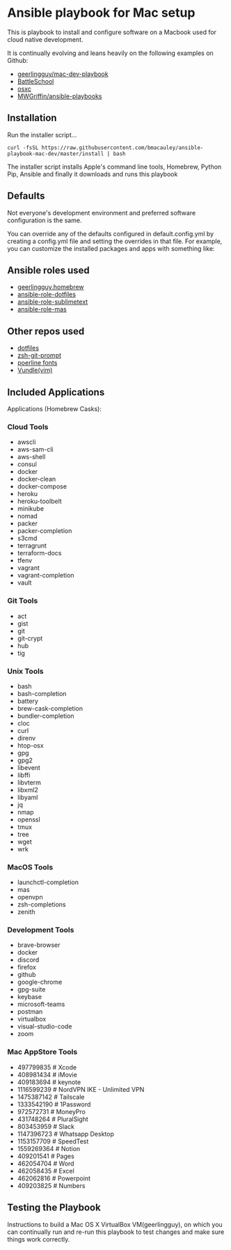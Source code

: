 # Ansible playbook for Mac setup

This is playbook to install and configure software on a Macbook used for cloud native development.

It is continually evolving and leans heavily on the following examples on Github:

* [geerlingguy/mac-dev-playbook](https://github.com/geerlingguy/mac-dev-playbook)
* [BattleSchool](http://spencer.gibb.us/blog/2014/02/03/introducing-battleschool)
* [osxc](https://github.com/osxc)
* [MWGriffin/ansible-playbooks](https://github.com/MWGriffin/ansible-playbooks)

## Installation

Run the installer script...

```shell
curl -fsSL https://raw.githubusercontent.com/bmacauley/ansible-playbook-mac-dev/master/install | bash
```

The installer script installs Apple's command line tools, Homebrew, Python Pip, Ansible and finally it downloads and runs this playbook

## Defaults

Not everyone's development environment and preferred software configuration is the same.

You can override any of the defaults configured in default.config.yml by creating a config.yml file and setting the overrides in that file. For example, you can customize the installed packages and apps with something like:

## Ansible roles used
- [geerlingguy.homebrew](https://github.com/geerlingguy/ansible-role-homebrew)
- [ansible-role-dotfiles](https://github.com/bmacauley/ansible-role-dotfiles)
- [ansible-role-sublimetext](https://github.com/bmacauley/ansible-role-sublimetext)
- [ansible-role-mas]( https://github.com/bmacauley/ansible-role-mas)


## Other repos used
- [dotfiles](https://github.com/bmacauley/dotfiles.git)
- [zsh-git-prompt](https://github.com/bmacauley/zsh-git-prompt.git)
- [poerline fonts](https://github.com/powerline/fonts.git)
- [Vundle(vim)](https://github.com/gmarik/Vundle.vim.git)


## Included Applications

Applications (Homebrew Casks):

  ### Cloud Tools ##
  - awscli
  - aws-sam-cli
  - aws-shell
  - consul
  - docker
  - docker-clean
  - docker-compose
  - heroku
  - heroku-toolbelt
  - minikube
  - nomad
  - packer
  - packer-completion
  - s3cmd
  - terragrunt
  - terraform-docs
  - tfenv
  - vagrant
  - vagrant-completion
  - vault
  ### Git Tools ##
  - act
  - gist
  - git
  - git-crypt
  - hub
  - tig
  ### Unix Tools ##
  - bash
  - bash-completion
  - battery
  - brew-cask-completion
  - bundler-completion
  - cloc
  - curl
  - direnv
  - htop-osx
  - gpg
  - gpg2
  - libevent
  - libffi
  - libvterm
  - libxml2
  - libyaml
  - jq
  - nmap
  - openssl
  - tmux
  - tree
  - wget
  - wrk
  ### MacOS Tools ##
  - launchctl-completion
  - mas
  - openvpn
  - zsh-completions
  - zenith

  ### Development Tools ##
  - brave-browser
  - docker
  - discord
  - firefox
  - github
  - google-chrome
  - gpg-suite
  - keybase
  - microsoft-teams
  - postman
  - virtualbox
  - visual-studio-code
  - zoom

  ### Mac AppStore Tools ##
  - 497799835   # Xcode
  - 408981434   # iMovie
  - 409183694   # keynote
  - 1116599239  # NordVPN IKE - Unlimited VPN
  - 1475387142  # Tailscale
  - 1333542190  # 1Password
  - 972572731   # MoneyPro
  - 431748264   # PluralSight
  - 803453959   # Slack
  - 1147396723  # Whatsapp Desktop
  - 1153157709  # SpeedTest
  - 1559269364  # Notion
  - 409201541   # Pages
  - 462054704   # Word
  - 462058435   # Excel
  - 462062816   # Powerpoint
  - 409203825   # Numbers

## Testing the Playbook
Instructions to build a Mac OS X VirtualBox VM(geerlingguy), on which you can continually run and re-run this playbook to test changes and make sure things work correctly.
